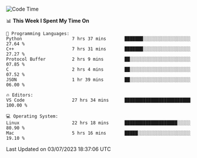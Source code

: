 
<!--START_SECTION:waka-->
![Code Time](http://img.shields.io/badge/Code%20Time-763%20hrs%2031%20mins-blue)

📊 **This Week I Spent My Time On** 

```text
💬 Programming Languages: 
Python                   7 hrs 37 mins       ███████░░░░░░░░░░░░░░░░░░   27.64 % 
C++                      7 hrs 31 mins       ███████░░░░░░░░░░░░░░░░░░   27.27 % 
Protocol Buffer          2 hrs 9 mins        ██░░░░░░░░░░░░░░░░░░░░░░░   07.85 % 
C                        2 hrs 4 mins        ██░░░░░░░░░░░░░░░░░░░░░░░   07.52 % 
JSON                     1 hr 39 mins        ██░░░░░░░░░░░░░░░░░░░░░░░   06.00 % 

🔥 Editors: 
VS Code                  27 hrs 34 mins      █████████████████████████   100.00 % 

💻 Operating System: 
Linux                    22 hrs 18 mins      ████████████████████░░░░░   80.90 % 
Mac                      5 hrs 16 mins       █████░░░░░░░░░░░░░░░░░░░░   19.10 % 
```


 Last Updated on 03/07/2023 18:37:06 UTC
<!--END_SECTION:waka-->

